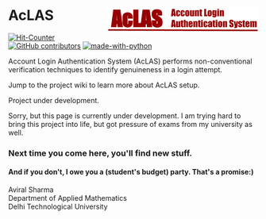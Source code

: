 # AcLAS        <img align="right" src="https://github.com/aviral36/AcLAS/blob/master/thumbs/AcLAS_logo.png">

[![Hit-Counter](http://hits.dwyl.io/aviral36/AcLAS.svg)](http://hits.dwyl.io/aviral36/AcLAS) 
[![GitHub contributors](https://img.shields.io/github/contributors/Naereen/StrapDown.js.svg)](https://gitHub.com/aviral36/AcLAS/)  [![made-with-python](https://img.shields.io/badge/Made%20with-Python-1f425f.svg)](https://www.python.org/)


Account Login Authentication System (AcLAS) performs non-conventional verification techniques to identify genuineness in a login attempt. 

Jump to the project wiki to learn more about AcLAS setup.

Project under development.

Sorry, but this page is currently under development. I am trying hard to bring this project into life, but got pressure of exams from my university as well.

### Next time you come here, you'll find new stuff. 
#### And if you don't, I owe you a (student's budget) party. That's a promise:)



Aviral Sharma<br>
Department of Applied Mathematics<br>
Delhi Technological University
